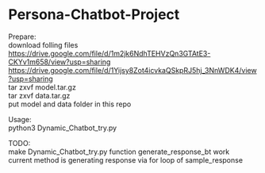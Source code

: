 # Persona-Chatbot-Project

Prepare:  
download folling files  
https://drive.google.com/file/d/1m2jk6NdhTEHVzQn3GTAtE3-CKYv1m658/view?usp=sharing  
https://drive.google.com/file/d/1Yijsy8Zot4icvkaQSkpRJ5hj_3NnWDK4/view?usp=sharing  
tar zxvf model.tar.gz  
tar zxvf data.tar.gz  
put model and data folder in this repo  

Usage:  
python3 Dynamic_Chatbot_try.py  

TODO:  
make Dynamic_Chatbot_try.py function generate_response_bt work  
current method is generating response via for loop of sample_response  
